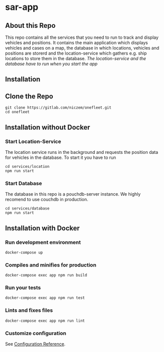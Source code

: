 # sar-app

## About this Repo
This repo contains all the services that you need to run to track and display vehicles and positions. It contains the main application which displays vehicles and cases on a map, the database in which locations, vehicles and positions are storerd and the location-service which gathers e.g. ship locations to store them in the database. *The location-service and the database have to run when you start the app*

## Installation

## Clone the Repo

```
git clone https://gitlab.com/niczem/onefleet.git
cd onefleet
```

## Installation without Docker

### Start Location-Service
The location service runs in the background and requests the position data for vehicles in the database. To start it you have to run
```
cd services/location
npm run start
```
### Start Database
The database in this repo is a pouchdb-server instance. We highly recomend to use couchdb in production.

```
cd services/database
npm run start
```

## Installation with Docker


### Run development environment
```
docker-compose up
```

### Compiles and minifies for production
```
docker-compose exec app npm run build
```

### Run your tests
```
docker-compose exec app npm run test
```

### Lints and fixes files
```
docker-compose exec app npm run lint
```

### Customize configuration
See [Configuration Reference](https://cli.vuejs.org/config/).
